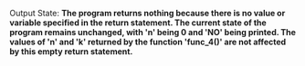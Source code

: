 Output State: **The program returns nothing because there is no value or variable specified in the return statement. The current state of the program remains unchanged, with 'n' being 0 and 'NO' being printed. The values of 'n' and 'k' returned by the function 'func_4()' are not affected by this empty return statement.**